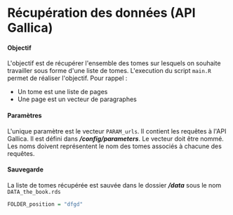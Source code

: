 Récupération des données (API Gallica)
================

#### Objectif

L'objectif est de récupérer l'ensemble des tomes sur lesquels on souhaite travailler sous forme d'une liste de tomes. L'execution du script `main.R` permet de réaliser l'objectif. Pour rappel :

-   Un tome est une liste de pages
-   Une page est un vecteur de paragraphes

#### Paramètres

L'unique paramètre est le vecteur `PARAM_urls`. Il contient les requêtes à l'API Gallica. Il est défini dans ***/config/parameters***. Le vecteur doit être nommé. Les noms doivent représentent le nom des tomes associés à chacune des requêtes.

#### Sauvegarde

La liste de tomes récupérée est sauvée dans le dossier ***/data*** sous le nom `DATA_the_book.rds`

``` r
FOLDER_position = "dfgd"
```
